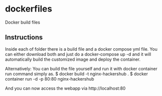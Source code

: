 # dockerfiles
Docker build files

## Instructions
Inside each of folder there is a build file and a docker compose yml file.
You can either download both and just do a docker-compose up -d and it will automatically build the customized image and deploy the container.

Alternatively: You can build the file yourself and run it with docker container run command simply as.
$ docker build -t nginx-hackershub .
$ docker container run -d -p 80:80 nginx-hackershub

And you can now access the webapp via http://localhost:80
